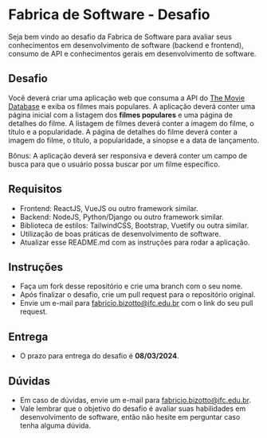 # Fabrica de Software - Desafio

Seja bem vindo ao desafio da Fabrica de Software para avaliar seus conhecimentos em desenvolvimento de software (backend e frontend), consumo de API e conhecimentos gerais em desenvolvimento de software.

## Desafio

Você deverá criar uma aplicação web que consuma a API do [The Movie Database](https://www.themoviedb.org/documentation/api) e exiba os filmes mais populares. A aplicação deverá conter uma página inicial com a listagem dos **filmes populares** e uma página de detalhes do filme. A listagem de filmes deverá conter a imagem do filme, o título e a popularidade. A página de detalhes do filme deverá conter a imagem do filme, o título, a popularidade, a sinopse e a data de lançamento. 

Bônus: A aplicação deverá ser responsiva e deverá conter um campo de busca para que o usuário possa buscar por um filme específico.

## Requisitos

- Frontend: ReactJS, VueJS ou outro framework similar.
- Backend: NodeJS, Python/Django ou outro framework similar.
- Biblioteca de estilos: TailwindCSS, Bootstrap, Vuetify ou outra similar.
- Utilização de boas práticas de desenvolvimento de software.
- Atualizar esse README.md com as instruções para rodar a aplicação.

## Instruções

- Faça um fork desse repositório e crie uma branch com o seu nome.
- Após finalizar o desafio, crie um pull request para o repositório original.
- Envie um e-mail para [fabricio.bizotto@ifc.edu.br](mailto:fabricio.bizotto@ifc.edu.br) com o link do seu pull request.

## Entrega

- O prazo para entrega do desafio é **08/03/2024**.

## Dúvidas

 - Em caso de dúvidas, envie um e-mail para [fabricio.bizotto@ifc.edu.br](mailto:fabricio.bizotto@ifc.edu.br).
 - Vale lembrar que o objetivo do desafio é avaliar suas habilidades em desenvolvimento de software, então não hesite em perguntar caso tenha alguma dúvida.
